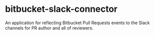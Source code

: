 # bitbucket-slack-connector
An application for reflecting Bitbucket Pull Requests events to the Slack channels for PR author and all of reviewers.
